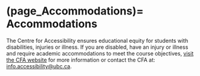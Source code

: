 (page_Accommodations)=
Accommodations
=======================

The Centre for Accessibility ensures educational equity for students with disabilities, injuries or illness.
If you are disabled, have an injury or illness and require academic accommodations to meet the course objectives, [visit the CFA website](https://students.ubc.ca/about-student-services/centre-for-accessibility) for more information or contact the CFA at: [info.accessibility@ubc.ca](mailto:info.accessibility@ubc.ca).